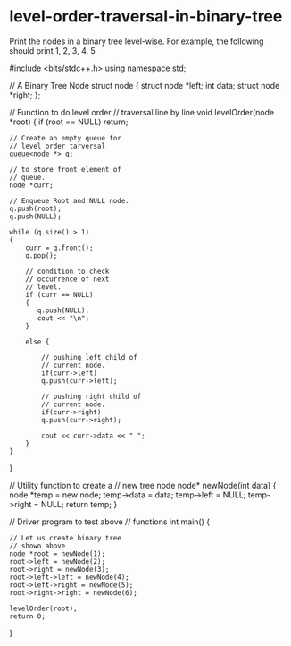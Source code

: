 # level-order-traversal-in-binary-tree
Print the nodes in a binary tree level-wise. For example, the following should print 1, 2, 3, 4, 5.

#include <bits/stdc++.h> 
using namespace std; 
  
// A Binary Tree Node 
struct node 
{ 
    struct node *left; 
    int data; 
    struct node *right; 
}; 
  
// Function to do level order 
// traversal line by line 
void levelOrder(node *root) 
{ 
    if (root == NULL) return; 
  
    // Create an empty queue for 
    // level order tarversal 
    queue<node *> q; 
      
    // to store front element of  
    // queue. 
    node *curr; 
  
    // Enqueue Root and NULL node. 
    q.push(root); 
    q.push(NULL); 
  
    while (q.size() > 1) 
    { 
        curr = q.front(); 
        q.pop(); 
          
        // condition to check  
        // occurrence of next  
        // level. 
        if (curr == NULL) 
        { 
           q.push(NULL); 
           cout << "\n"; 
        } 
          
        else { 
              
            // pushing left child of  
            // current node. 
            if(curr->left) 
            q.push(curr->left); 
              
            // pushing right child of 
            // current node. 
            if(curr->right) 
            q.push(curr->right); 
              
            cout << curr->data << " "; 
        } 
    } 
} 
  
// Utility function to create a 
// new tree node 
node* newNode(int data) 
{ 
    node *temp = new node; 
    temp->data = data; 
    temp->left = NULL; 
    temp->right = NULL; 
    return temp; 
} 
  
// Driver program to test above 
// functions 
int main() 
{ 
      
    // Let us create binary tree 
    // shown above 
    node *root = newNode(1); 
    root->left = newNode(2); 
    root->right = newNode(3); 
    root->left->left = newNode(4); 
    root->left->right = newNode(5); 
    root->right->right = newNode(6); 
  
    levelOrder(root); 
    return 0; 
} 
